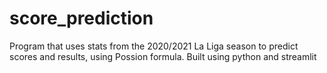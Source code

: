 # score_prediction
Program that uses stats from the 2020/2021 La Liga season to predict scores and results, using Possion formula. Built using python and streamlit
